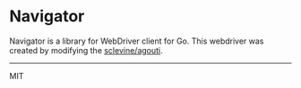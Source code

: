 Navigator
===

Navigator is a library for WebDriver client for Go. This webdriver was created by modifying the [sclevine/agouti](https://github.com/sclevine/agouti).

---
MIT